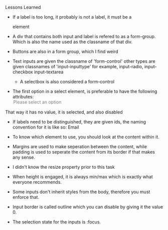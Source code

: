 Lessons Learned

- If a label is too long, it probably is not a label, it must be a <p> element

- A div that contains both input and label is refered to as a form-group. Which is also the name used as the classname of that div.

- Buttons are also in a form group, which I find weird

- Text inputs are given the classname of 'form-control' other types are given classnames of 'input-inputtype' for example, input-radio, input-checkbox input-textarea

  - A selectbox is also considered a form-control

- The first option in a select element, is preferable to have the following attributes: <option select disabled value>Please select an option</option>

That way it has no value, it is selected, and also disabled

- If labels need to be distinguished, they are given ids, the naming convention for it is like so:
  <label for="email" id="email-label">Email</label>

- To know which element to use, you should look at the content within it.

- Margins are used to make seperation between the content, while padding is used to seperate the content from its border if that makes any sense.

- I didn't know the resize property prior to this task

- When height is engaged, it is always min/max which is exactly what everyone recommends.

- Some inputs don't inherit styles from the body, therefore you must enforce that.

- Input border is called outline which you can disable by giving it the value 0.

- The selection state for the inputs is :focus.

